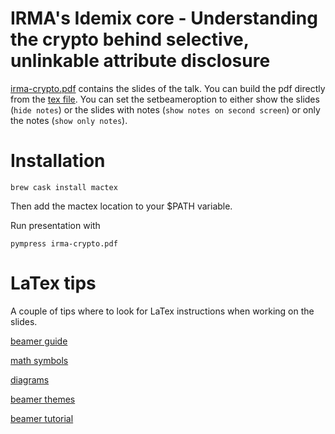 # IRMA's Idemix core - Understanding the crypto behind selective, unlinkable attribute disclosure

[irma-crypto.pdf](./irma-crypto.pdf) contains the slides of the talk. You can build the pdf directly from the [tex file](./irma-crypto.tex). You can set the setbeameroption to either show the slides (`hide notes`) or the slides with notes (`show notes on second screen`) or only the notes (`show only notes`).

# Installation
```
brew cask install mactex
```
Then add the mactex location to your $PATH variable.

Run presentation with 
```
pympress irma-crypto.pdf
```

# LaTex tips
A couple of tips where to look for LaTex instructions when working on the slides.

[beamer guide](https://mirror.koddos.net/CTAN/macros/latex/contrib/beamer/doc/beameruserguide.pdf)

[math symbols](https://oeis.org/wiki/List_of_LaTeX_mathematical_symbols)

[diagrams](https://www.cryptologie.net/article/236/pretty-diagrams-with-tikz-in-latex/)

[beamer themes](https://mpetroff.net/files/beamer-theme-matrix/)

[beamer tutorial](https://www.youtube.com/watch?v=0fsWGg81RwU)
